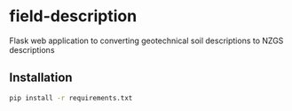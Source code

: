 # field-description

Flask web application to converting geotechnical soil descriptions to NZGS descriptions

## Installation

```bash
pip install -r requirements.txt
```
